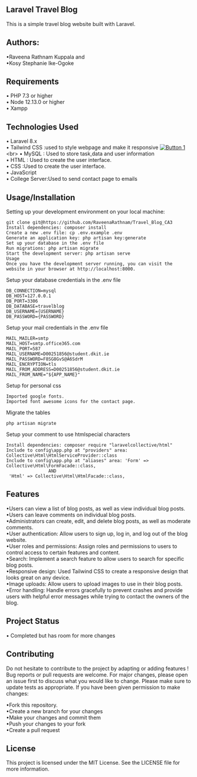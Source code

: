 ## Laravel Travel Blog

This is a simple travel blog website built with Laravel.

##	Authors: 
•Raveena Rathnam Kuppala and<br>
•Kosy Stephanie Ike-Ogoke <br>

## Requirements
•	PHP 7.3 or higher <br>
•	Node 12.13.0 or higher <br>
•   Xampp

## Technologies Used
• Laravel 8.x  <br>
• Tailwind CSS :used to style webpage and make it responsive  [![Button 1](https://img.shields.io/badge/%22TravelBlog%22-red.svg)](https://example.com/button1"TooltipText")<br>
• MySQL : Used to store task,data and user information <br>
• HTML  : Used to create the user interface. <br>
• CSS   :Used to create the user interface.<br>
• JavaScript  <br>
• College Server:Used to send contact page to emails<br>


## Usage/Installation<br>
Setting up your development environment on your local machine: <br>
```
git clone git@https://github.com/RaveenaRathnam/Travel_Blog_CA3
Install dependencies: composer install
Create a new .env file: cp .env.example .env
Generate an application key: php artisan key:generate
Set up your database in the .env file
Run migrations: php artisan migrate
Start the development server: php artisan serve
Usage
Once you have the development server running, you can visit the website in your browser at http://localhost:8000.
```



Setup your database credentials in the .env file <br>
```
DB_CONNECTION=mysql
DB_HOST=127.0.0.1
DB_PORT=3306
DB_DATABASE=travelblog
DB_USERNAME={USERNAME}
DB_PASSWORD={PASSWORD}
```

Setup your mail credentials in the .env file <br>
```
MAIL_MAILER=smtp
MAIL_HOST=smtp.office365.com
MAIL_PORT=587
MAIL_USERNAME=D00251856@student.dkit.ie
MAIL_PASSWORD=F8SG8GvS@A6SdrM
MAIL_ENCRYPTION=tls
MAIL_FROM_ADDRESS=D00251856@student.dkit.ie 
MAIL_FROM_NAME="${APP_NAME}"

```


Setup for personal css <br>
```
Imported google fonts.
Imported font awesome icons for the contact page.
```

Migrate the tables
```
php artisan migrate
```

Setup your comment to use htmlspecial characters<br>
```
Install dependencies: composer require "laravelcollective/html"
Include to config\app.php at "providers" area: Collective\Html\HtmlServiceProvider::class
Include to config\app.php at "aliases" area: 'Form' => Collective\Html\FormFacade::class,
                AND
 'Html' => Collective\Html\HtmlFacade::class,
 ````
## Features
•Users can view a list of blog posts, as well as view individual blog posts. <br>
•Users can leave comments on individual blog posts. <br>
•Administrators can create, edit, and delete blog posts, as well as moderate comments. <br>
•User authentication: Allow users to sign up, log in, and log out of the blog website.<br>
•User roles and permissions: Assign roles and permissions to users to control access to certain features and content.<br>
•Search: Implement a search feature to allow users to search for specific blog posts.<br>
•Responsive design: Used Tailwind CSS to create a responsive design that looks great on any device.<br>
•Image uploads: Allow users to upload images to use in their blog posts.<br>
•Error handling: Handle errors gracefully to prevent crashes and provide users with helpful error messages while trying to contact the owners of the blog.<br>
## Project Status
• Completed but has room for more changes

##  Contributing
Do not hesitate to contribute to the project by adapting or adding features ! Bug reports or pull requests are welcome.
For major changes, please open an issue first to discuss what you would like to change.
Please make sure to update tests as appropriate.
If you have been given permission to make changes:<br>

•Fork this repository.<br>
•Create a new branch for your changes<br>
•Make your changes and commit them<br>
•Push your changes to your fork<br>
•Create a pull request<br>


## License
This project is licensed under the MIT License. See the LICENSE file for more information.
